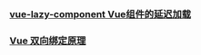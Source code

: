 ### [vue-lazy-component Vue组件的延迟加载](https://github.com/xunleif2e/vue-lazy-component)
### [Vue 双向绑定原理](https://www.jianshu.com/p/f194619f6f26)